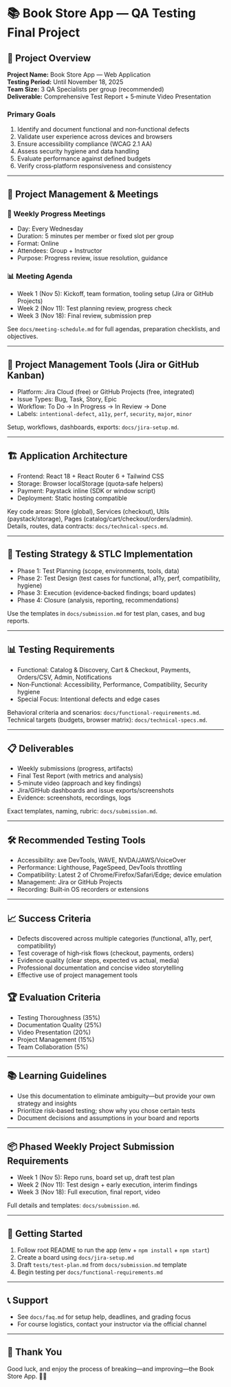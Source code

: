 # 📚 Book Store App — QA Testing Final Project

## 🎯 Project Overview
**Project Name:** Book Store App — Web Application  
**Testing Period:** Until November 18, 2025  
**Team Size:** 3 QA Specialists per group (recommended)  
**Deliverable:** Comprehensive Test Report + 5‑minute Video Presentation

### Primary Goals
1. Identify and document functional and non‑functional defects  
2. Validate user experience across devices and browsers  
3. Ensure accessibility compliance (WCAG 2.1 AA)  
4. Assess security hygiene and data handling  
5. Evaluate performance against defined budgets  
6. Verify cross‑platform responsiveness and consistency

---

## 📅 Project Management & Meetings

### 🔄 Weekly Progress Meetings
- Day: Every Wednesday  
- Duration: 5 minutes per member or fixed slot per group  
- Format: Online  
- Attendees: Group + Instructor  
- Purpose: Progress review, issue resolution, guidance

### 📊 Meeting Agenda
- Week 1 (Nov 5): Kickoff, team formation, tooling setup (Jira or GitHub Projects)  
- Week 2 (Nov 11): Test planning review, progress check  
- Week 3 (Nov 18): Final review, submission prep

See `docs/meeting-schedule.md` for full agendas, preparation checklists, and objectives.

---

## 🎫 Project Management Tools (Jira or GitHub Kanban)
- Platform: Jira Cloud (free) or GitHub Projects (free, integrated)  
- Issue Types: Bug, Task, Story, Epic  
- Workflow: To Do → In Progress → In Review → Done  
- Labels: `intentional-defect`, `a11y`, `perf`, `security`, `major`, `minor`

Setup, workflows, dashboards, exports: `docs/jira-setup.md`.

---

## 🏗️ Application Architecture
- Frontend: React 18 + React Router 6 + Tailwind CSS  
- Storage: Browser localStorage (quota‑safe helpers)  
- Payment: Paystack inline (SDK or window script)  
- Deployment: Static hosting compatible

Key code areas: Store (global), Services (checkout), Utils (paystack/storage), Pages (catalog/cart/checkout/orders/admin).  
Details, routes, data contracts: `docs/technical-specs.md`.

---

## 🧪 Testing Strategy & STLC Implementation
- Phase 1: Test Planning (scope, environments, tools, data)  
- Phase 2: Test Design (test cases for functional, a11y, perf, compatibility, hygiene)  
- Phase 3: Execution (evidence‑backed findings; board updates)  
- Phase 4: Closure (analysis, reporting, recommendations)

Use the templates in `docs/submission.md` for test plan, cases, and bug reports.

---

## 📊 Testing Requirements
- Functional: Catalog & Discovery, Cart & Checkout, Payments, Orders/CSV, Admin, Notifications  
- Non‑Functional: Accessibility, Performance, Compatibility, Security hygiene  
- Special Focus: Intentional defects and edge cases

Behavioral criteria and scenarios: `docs/functional-requirements.md`.  
Technical targets (budgets, browser matrix): `docs/technical-specs.md`.

---

## 📋 Deliverables
- Weekly submissions (progress, artifacts)  
- Final Test Report (with metrics and analysis)  
- 5‑minute video (approach and key findings)  
- Jira/GitHub dashboards and issue exports/screenshots  
- Evidence: screenshots, recordings, logs

Exact templates, naming, rubric: `docs/submission.md`.

---

## 🛠️ Recommended Testing Tools
- Accessibility: axe DevTools, WAVE, NVDA/JAWS/VoiceOver  
- Performance: Lighthouse, PageSpeed, DevTools throttling  
- Compatibility: Latest 2 of Chrome/Firefox/Safari/Edge; device emulation  
- Management: Jira or GitHub Projects  
- Recording: Built‑in OS recorders or extensions

---

## 📈 Success Criteria
- Defects discovered across multiple categories (functional, a11y, perf, compatibility)  
- Test coverage of high‑risk flows (checkout, payments, orders)  
- Evidence quality (clear steps, expected vs actual, media)  
- Professional documentation and concise video storytelling  
- Effective use of project management tools

## 🏆 Evaluation Criteria
- Testing Thoroughness (35%)  
- Documentation Quality (25%)  
- Video Presentation (20%)  
- Project Management (15%)  
- Team Collaboration (5%)

---

## 📚 Learning Guidelines
- Use this documentation to eliminate ambiguity—but provide your own strategy and insights  
- Prioritize risk‑based testing; show why you chose certain tests  
- Document decisions and assumptions in your board and reports

---

## 📦 Phased Weekly Project Submission Requirements
- Week 1 (Nov 5): Repo runs, board set up, draft test plan  
- Week 2 (Nov 11): Test design + early execution, interim findings  
- Week 3 (Nov 18): Full execution, final report, video

Full details and templates: `docs/submission.md`.

---

## 🚀 Getting Started
1. Follow root README to run the app (env + `npm install` + `npm start`)  
2. Create a board using `docs/jira-setup.md`  
3. Draft `tests/test-plan.md` from `docs/submission.md` template  
4. Begin testing per `docs/functional-requirements.md`

---

## 📞 Support
- See `docs/faq.md` for setup help, deadlines, and grading focus  
- For course logistics, contact your instructor via the official channel

---

## 🙏 Thank You
Good luck, and enjoy the process of breaking—and improving—the Book Store App. 🧪✨
